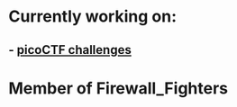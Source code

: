   
# Currently working on:
## - **[picoCTF challenges](https://github.com/Atomowyy/picoCTF-writeup)**

# Member of Firewall_Fighters
<!--
**Atomowyy/Atomowyy** is a ✨ _special_ ✨ repository because its `README.md` (this file) appears on your GitHub profile.

Here are some ideas to get you started:

- 🔭 I’m currently working on ...
- 🌱 I’m currently learning ...
- 👯 I’m looking to collaborate on ...
- 🤔 I’m looking for help with ...
- 💬 Ask me about ...
- 📫 How to reach me: ...
- ⚡ Fun fact: ...

I'm wondering why have you downloaded this file, are you looking for something?
-->
